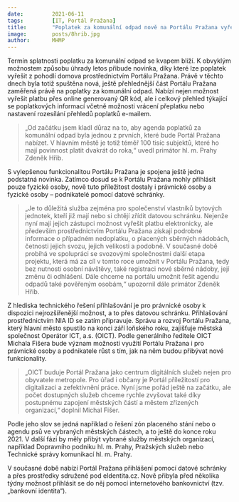 ```yaml
---
date:         2021-06-11
tags:         [IT, Portál Pražana]
title:        "Poplatek za komunální odpad nově na Portálu Pražana vyřeší nejen sami Pražané, ale i SVJ s datovou schránkou"
image: 	      posts/8hrib.jpg
author:       MHMP
---
```


Termín splatnosti poplatku za komunální odpad se kvapem blíží. K obvyklým možnostem způsobu úhrady letos přibude novinka, díky které lze poplatek vyřešit z pohodlí domova prostřednictvím Portálu Pražana. Právě v těchto dnech byla totiž spuštěna nová, ještě přehlednější část Portálu Pražana zaměřená právě na poplatky za komunální odpad. Nabízí nejen možnost vyřešit platbu přes online generovaný QR kód, ale i celkový přehled týkající se poplatkových informací včetně možnosti vrácení přeplatku nebo nastavení rozesílání přehledů poplatků e-mailem.

> „Od začátku jsem kladl důraz na to, aby agenda poplatků za komunální odpad byla jednou z prvních, které bude Portál Pražana nabízet. V hlavním městě je totiž téměř 100 tisíc subjektů, které ho mají povinnost platit dvakrát do roka,“ uvedl primátor hl. m. Prahy Zdeněk Hřib.

S vylepšenou funkcionalitou Portálu Pražana je spojena ještě jedna podstatná novinka. Zatímco dosud se k Portálu Pražana mohly přihlásit pouze fyzické osoby, nově tuto příležitost dostaly i právnické osoby a fyzické osoby – podnikatelé pomocí datové schránky.

> „Je to důležitá služba zejména pro společenství vlastníků bytových jednotek, kteří již mají nebo si chtějí zřídit datovou schránku. Nejenže nyní mají jejich zástupci možnost vyřešit platbu elektronicky, ale především prostřednictvím Portálu Pražana získají podrobné informace o případném nedoplatku, o placených sběrných nádobách, četnosti jejich svozu, jejich velikosti a podobně.  V současné době probíhá ve spolupráci se svozovými společnostmi další etapa projektu, která má za cíl v tomto roce umožnit v Portálu Pražana, tedy bez nutnosti osobní návštěvy, také registraci nové sběrné nádoby, její změnu či odhlášení. Dále chceme na portálu umožnit řešit agendu odpadů také pověřeným osobám,“ upozornil dále primátor Zdeněk Hřib.

Z hlediska technického řešení přihlašování je pro právnické osoby k dispozici nejrozšířenější možnost, a to přes datovou schránku. Přihlašování prostřednictvím NIA ID se zatím připravuje. Správu a rozvoj Portálu Pražana, který hlavní město spustilo na konci září loňského roku, zajišťuje městská společnost Operátor ICT, a.s. (OICT). Podle generálního ředitele OICT Michala Fišera bude význam možnosti využití Portálu Pražana i pro právnické osoby a podnikatele růst s tím, jak na něm budou přibývat nové funkcionality.

> „OICT buduje Portál Pražana jako centrum digitálních služeb nejen pro obyvatele metropole. Pro úřad i občany je Portál příležitostí pro digitalizaci a zefektivnění práce. Nyní jsme pořád ještě na začátku, ale počet dostupných služeb chceme rychle zvyšovat také díky postupnému zapojení městských částí a městem zřízených organizací,“ doplnil Michal Fišer.

Podle jeho slov se jedná například o řešení zón placeného stání nebo o agendu psů ve vybraných městských částech, a to ještě do konce roku 2021. V další fázi by měly přibýt vybrané služby městských organizací, například Dopravního podniku hl. m. Prahy, Pražských služeb nebo Technické správy komunikací hl. m. Prahy.

V současné době nabízí Portál Pražana přihlášení pomocí datové schránky a přes prostředky sdružené pod eIdentita.cz. Nově přibyla před několika týdny možnost přihlásit se do něj pomocí internetového bankovnictví (tzv. „bankovní identita“).
